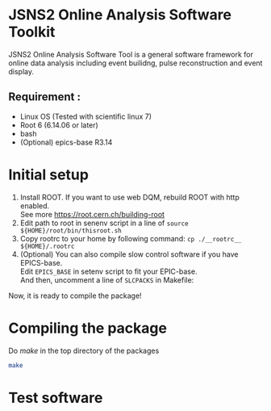# JSNS2 Online Analysis Software Toolkit
JSNS2 Online Analysis Software Tool is a general software framework for
online data analysis including event builidng, pulse reconstruction and event display.

## Requirement :
- Linux OS (Tested with scientific linux 7)
- Root 6 (6.14.06 or later)
- bash
- (Optional) epics-base R3.14
 
# Initial setup
1. Install ROOT. If you want to use web DQM, rebuild ROOT with http enabled.<br/> See more https://root.cern.ch/building-root
1. Edit path to root in senenv script in a line of `source ${HOME}/root/bin/thisroot.sh`
1. Copy rootrc to your home by following command: `cp ./__rootrc__ ${HOME}/.rootrc`
1. (Optional) You can also compile slow control software if you have EPICS-base. <br/>
Edit `EPICS_BASE` in setenv script to fit your EPIC-base.  <br/>
And then, uncomment a line of `SLCPACKS` in Makefile:

Now, it is ready to compile the package!

# Compiling the package
Do *make* in the top directory of the packages 
~~~bash
make
~~~

# Test software

